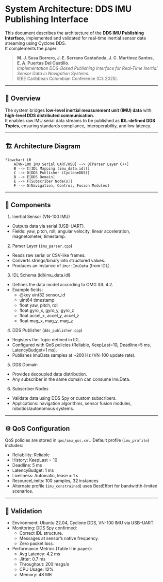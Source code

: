 # System Architecture: DDS IMU Publishing Interface

This document describes the architecture of the **DDS IMU Publishing Interface**, implemented and validated for real-time inertial sensor data streaming using Cyclone DDS.  
It complements the paper:

> **M. J. Sosa Borrero, J. E. Serrano Castañeda, J. C. Martinez Santos, E. A. Puertas Del Castillo**.  
> *Implementation DDS-Based Publishing Interface for Real-Time Inertial Sensor Data in Navigation Systems*.  
> IEEE Caribbean Colombian Conference (C3 2025).

---

## 📑 Overview

The system bridges **low-level inertial measurement unit (IMU) data** with **high-level DDS distributed communication**.  
It enables raw IMU serial data streams to be published as **IDL-defined DDS Topics**, ensuring standards compliance, interoperability, and low latency.

---

## 🏗️ Architecture Diagram

```mermaid 
flowchart LR
    A[VN-100 IMU Serial UART/USB] --> B[Parser Layer C++]
    B --> C[IDL Mapping (imu_data.idl)]
    C --> D[DDS Publisher (CycloneDDS)]
    D --> E[DDS Domain]
    E --> F[Subscriber Node(s)]
    F --> G[Navigation, Control, Fusion Modules]
``` 

---

## 🔧 Components

1. Inertial Sensor (VN-100 IMU)
- Outputs data via serial (USB–UART).
- Fields: yaw, pitch, roll, angular velocity, linear acceleration, magnetometer, timestamp.

2. Parser Layer (`imu_parser.cpp`)
- Reads raw serial or CSV-like frames.
- Converts strings/binary into structured values.
- Produces an instance of `imu::ImuData` (from IDL).

3. IDL Schema (idl/imu_data.idl)
- Defines the data model according to OMG IDL 4.2.
- Example fields:
    - @key uint32 sensor_id
    - uint64 timestamp
    - float yaw, pitch, roll
    - float gyro_x, gyro_y, gyro_z
    - float accel_x, accel_y, accel_z
    - float mag_x, mag_y, mag_z

4. DDS Publisher (`dds_publisher.cpp`)
- Registers the Topic defined in IDL.
- Configured with QoS policies (Reliable, KeepLast=10, Deadline=5 ms, LatencyBudget=1 ms).
- Publishes ImuData samples at ~200 Hz (VN-100 update rate).

5. DDS Domain
- Provides decoupled data distribution.
- Any subscriber in the same domain can consume ImuData.

6. Subscriber Nodes
- Validate data using DDS Spy or custom subscribers.
- Applications: navigation algorithms, sensor fusion modules, robotics/autonomous systems.

---

## ⚙️ QoS Configuration

QoS policies are stored in `qos/imu_qos.xml`.
Default profile (`imu_profile`) includes:
- Reliability: Reliable
- History: KeepLast = 10
- Deadline: 5 ms
- LatencyBudget: 1 ms
- Liveliness: Automatic, lease = 1 s
- ResourceLimits: 100 samples, 32 instances
- Alternate profile (`imu_constrained`) uses BestEffort for bandwidth-limited scenarios.

---

## 🧪 Validation

- Environment: Ubuntu 22.04, Cyclone DDS, VN-100 IMU via USB–UART.
- Monitoring: DDS Spy confirmed:
    - Correct IDL structure.
    - Messages at sensor’s native frequency.
    - Zero packet loss.
- Performance Metrics (Table II in paper):
    - Avg Latency: 4.2 ms
    - Jitter: 0.7 ms
    - Throughput: 200 msgs/s
    - CPU Usage: 12%
    - Memory: 48 MB